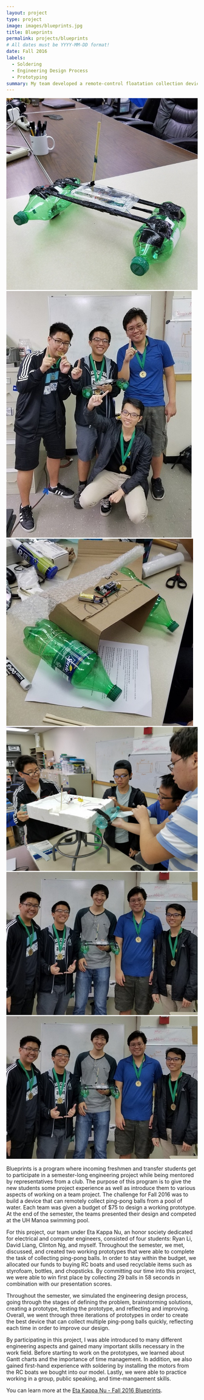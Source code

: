 ```yaml
---
layout: project
type: project
image: images/blueprints.jpg
title: Blueprints
permalink: projects/blueprints
# All dates must be YYYY-MM-DD format!
date: Fall 2016
labels:
  - Soldering
  - Engineering Design Process
  - Prototyping
summary: My team developed a remote-control floatation collection device that won first place in the Holmes Hall Challenge of Fall 2016.
---
```


<div class="ui small rounded images">
  <img class="ui image" src="../images/blueprints.jpg">
  <img class="ui image" src="../images/blueprints-first.jpg">
  <img class="ui image" src="../images/blueprintsdraft.jpg">
  <img class="ui image" src="../images/blueprintswork.jpg">
  <img class="ui image" src="../images/blueprints-team.jpg">
</div>

<img class="ui image" src="../images/blueprints-team.jpg">

Blueprints is a program where incoming freshmen and transfer students get to participate in a semester-long engineering project while being mentored by representatives from a club. The purpose of this program is to give the new students some project experience as well as introduce them to various aspects of working on a team project. The challenge for Fall 2016 was to build a device that can remotely collect ping-pong balls from a pool of water. Each team was given a budget of $75 to design a working prototype. At the end of the semester, the teams presented their design and competed at the UH Manoa swimming pool.

For this project, our team under Eta Kappa Nu, an honor society dedicated for electrical and computer engineers, consisted of four students: Ryan Li, David Liang, Clinton Ng, and myself. Throughout the semester, we met, discussed, and created two working prototypes that were able to complete the task of collecting ping-pong balls. In order to stay within the budget, we allocated our funds to buying RC boats and used recyclable items such as styrofoam, bottles, and chopsticks. By committing our time into this project, we were able to win first place by collecting 29 balls in 58 seconds in combination with our presentation scores.

Throughout the semester, we simulated the engineering design process, going through the stages of defining the problem, brainstorming solutions, creating a prototype, testing the prototype, and reflecting and improving. Overall, we went through three iterations of prototypes in order to create the best device that can collect multiple ping-pong balls quickly, reflecting each time in order to improve our design. 

By participating in this project, I was able introduced to many different engineering aspects and gained many important skills necessary in the work field. Before starting to work on the prototypes, we learned about Gantt charts and the importance of time management. In addition, we also gained first-hand experience with soldering by installing the motors from the RC boats we bought into our model. Lastly, we were able to practice working in a group, public speaking, and time-mangaement skills. 

You can learn more at the [Eta Kappa Nu - Fall 2016 Blueprints](http://hknhawaii.weebly.com/blueprints1.html).



